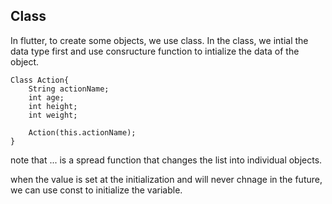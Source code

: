 ## Class

In flutter, to create some objects, we use class. In the class, we intial the data type first and use consructure function to intialize the data of the object.

```flutter
Class Action{
    String actionName;
    int age;
    int height;
    int weight;

    Action(this.actionName);
}
```

note that ... is a spread function that changes the list into individual objects.

when the value is set at the initialization and will never chnage in the future, we can use const to initialize the variable.
